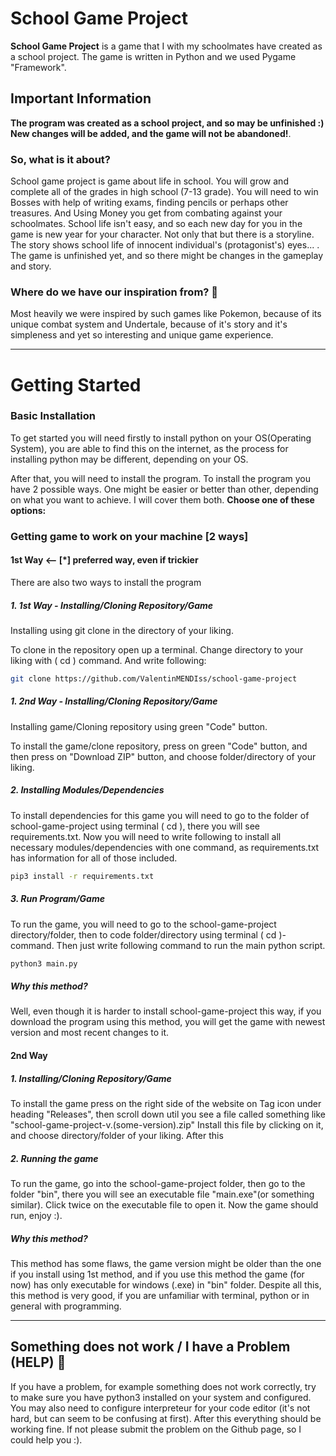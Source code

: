 # School Game Project
**School Game Project** is a game that I with my schoolmates have created as a school project. 
The game is written in Python and we used Pygame "Framework".

## Important Information

**The program was created as a school project, and so may be unfinished :)
New changes will be added, and the game will not be abandoned!**.

### So, what is it about? 
School game project is game about life in school. You will grow and complete all of the grades in high school (7-13 grade). You will need to win Bosses with help of writing exams, finding pencils or perhaps other treasures. And Using Money you get from combating against your schoolmates. School life isn't easy, and so each new day for you in the game is new year for your character. Not only that but there is a storyline. The story shows school life of innocent individual's (protagonist's) eyes... . 
The game is unfinished yet, and so there might be changes in the gameplay and story.

### Where do we have our inspiration from?  💭
Most heavily we were inspired by such games like Pokemon, because of its unique combat system and Undertale, because of it's story and it's simpleness and yet so interesting and unique game experience.

---

# Getting Started 

### Basic Installation
To get started you will need firstly to install python on your OS(Operating System), you are able to find this on the internet, as the process for installing python may be different, depending on your OS.

After that, you will need to install the program. To install the program you have 2 possible ways. One might be easier or better than other, depending on what you want to achieve. I will cover them both.
**Choose one of these options:**
### Getting game to work on your machine [2 ways]

#### 1st Way     <-- [*] preferred way, even if trickier
There are also two ways to install the program 
##### 1. 1st Way - Installing/Cloning Repository/Game
Installing using git clone in the directory of your liking.

To clone in the repository open up a terminal. Change directory to your liking with ( cd ) command.
And write following:
```sh
git clone https://github.com/ValentinMENDIss/school-game-project
```

##### 1. 2nd Way - Installing/Cloning Repository/Game
Installing game/Cloning repository using green "Code" button.
    
To install the game/clone repository, press on green "Code" button, and then press on "Download ZIP" button, and choose folder/directory of your liking.

##### 2. Installing Modules/Dependencies
To install dependencies for this game you will need to go to the folder of school-game-project using terminal ( cd ), there you will see requirements.txt. 
Now you will need to write following to install all necessary modules/dependencies with one command, as requirements.txt has information for all of those included.
```sh
pip3 install -r requirements.txt
```
##### 3. Run Program/Game
To run the game, you will need to go to the school-game-project directory/folder, then to code folder/directory using terminal ( cd )-command.
Then just write following command to run the main python script.
```sh
python3 main.py
```

##### Why this method?
Well, even though it is harder to install school-game-project this way, if you download the program using this method, you will get the game with newest version and most recent changes to it.

#### 2nd Way  
##### 1. Installing/Cloning Repository/Game
To install the game press on the right side of the website on Tag icon under heading "Releases", then scroll down util you see a file called something like "school-game-project-v.(some-version).zip" 
Install this file by clicking on it, and choose directory/folder of your liking.
After this

##### 2. Running the game
To run the game, go into the school-game-project folder, then go to the folder "bin", there you will see an executable file "main.exe"(or something similar). Click twice on the executable file to open it.
Now the game should run, enjoy :).

##### Why this method?
This method has some flaws, the game version might be older than the one if you install using 1st method, and if you use this method the game (for now) has only executable for windows (.exe) in "bin" folder.
Despite all this, this method is very good, if you are unfamiliar with terminal, python or in general with programming. 

---

## Something does not work / I have a Problem (HELP)  🛟
If you have a problem, for example something does not work correctly, try to make sure you have python3 installed on your system and configured. You may also need to configure interpreteur for your code editor (it's not hard, but can seem to be confusing at first).
After this everything should be working fine. If not please submit the problem on the Github page, so I could help you :).

